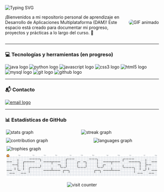 <div style="display: flex; flex-direction: row; align-items: center; justify-content: space-between; flex-wrap: wrap; gap: 20px; max-width: 100%;">
  <div style="flex: 1; min-width: 250px;">
      <img 
        src="https://readme-typing-svg.demolab.com?font=Arial&weight=900&size=30&duration=3000&pause=1000&color=5fd5f5&repeat=false&width=400&lines=%C2%A1Hola+%F0%9F%91%8B%2C+me+llamo+Andy!" 
        alt="Typing SVG" 
        style="align: center; max-width: 100%; height: auto;" 
      />
    </a>
    <p>
      ¡Bienvenidos a mi repositorio personal de aprendizaje en Desarrollo de Aplicaciones Multiplataforma (DAM)! Este espacio está creado para documentar mi progreso, proyectos y prácticas a lo largo del curso. 🌱
    </p>
  </div>

  <img 
    src="https://media3.giphy.com/media/v1.Y2lkPTc5MGI3NjExMW1tc21ta3czMThzYTd6Z3F5NDdyaHRkdTN5dzJwbTY4ZXZ2Z2N1cCZlcD12MV9pbnRlcm5hbF9naWZfYnlfaWQmY3Q9Zw/BZEHIqyl6L0uIxpkUj/giphy.gif" 
    alt="GIF animado"
    style="max-width: 300px; height: auto; border-radius: 8px;"
  />
</div>

<hr>

<h3 align="left">💻 Tecnologías y herramientas (en progreso)</h3>

<div align="left">
  <img src="https://skillicons.dev/icons?i=java" height="40" alt="java logo"/>
  <img src="https://skillicons.dev/icons?i=py" height="40" alt="python logo"/>
  <img src="https://skillicons.dev/icons?i=js" height="40" alt="javascript logo"/>
  <img src="https://skillicons.dev/icons?i=css" height="40" alt="css3 logo"/>
  <img src="https://skillicons.dev/icons?i=html" height="40" alt="html5 logo"/>
  <img src="https://skillicons.dev/icons?i=mysql" height="40" alt="mysql logo"/>
  <img src="https://skillicons.dev/icons?i=git" height="40" alt="git logo"/>
  <img src="https://skillicons.dev/icons?i=github" height="40" alt="github logo"/>
</div>

<hr>

###

<h3 align="left">📬 Contacto</h3>
<a href="mailto:andypr97vlc@gmail.com"><img src="https://img.shields.io/badge/Email-D14836?logo=gmail&logoColor=white" alt="email logo" /></a>

<hr>

###

<h3 align="left">📊 Estadísticas de GitHub</h3>

<!-- Primera fila -->
<div style="align: center; display: flex; flex-wrap: wrap; width: 100%; gap: 10px; margin-bottom: 10px; justify-content: center;">
  <img
    src="https://github-readme-stats.vercel.app/api?username=ComfyPenguin&theme=react&hide_border=true&show_icons=true&include_all_commits=true&count_private=true&locale=es"
    alt="stats graph"
    style="flex: 1 1 50%; max-width: 47%; height: auto;"
  />
  <img
    src="https://nirzak-streak-stats.vercel.app/?user=ComfyPenguin&theme=react&hide_border=true&locale=es"
    alt="streak graph"
    style="flex: 1 1 50%; max-width: 50%; height: auto;"
  />
</div>

<!-- Segunda fila -->
<div style="align: center; display: flex; flex-wrap: wrap; width: 100%; gap: 10px; margin-bottom: 10px; justify-content: center;">
  <img
    src="https://github-contributor-stats.vercel.app/api?username=ComfyPenguin&limit=3&hide_border=true&theme=react&combine_all_yearly_contributions=true&locale=es"
    alt="contribution graph"
    style="flex: 1 1 50%; max-width: 55%; height: auto;"
  />
  <img
    src="https://github-readme-stats.vercel.app/api/top-langs/?username=ComfyPenguin&theme=react&hide_border=true&include_all_commits=true&count_private=true&layout=compact&locale=es"
    alt="languages graph"
    style="flex: 1 1 50%; max-width: 42%; height: auto;"
  />
</div>

<div style="align: center; display: flex; justify-content: center; margin-bottom: 10px; width: 100%;">
  <img
    style="width: 98%; height: auto;"
    src="https://github-profile-trophy.vercel.app/?username=ComfyPenguin&theme=react&no-frame=false&no-bg=true&margin-w=4&locale=es"
    alt="trophies graph"
  />
</div>

<div style="align: center; display: flex; justify-content: center; margin-bottom: 10px; width: 100%;">
  <picture
    style="width: 98%; height: auto;">
    <source media="(prefers-color-scheme: dark)" srcset="https://raw.githubusercontent.com/ComfyPenguin/ComfyPenguin/output/pacman-contribution-graph-dark.svg">
    <source media="(prefers-color-scheme: light)" srcset="https://raw.githubusercontent.com/ComfyPenguin/ComfyPenguin/output/pacman-contribution-graph.svg">
    <img 
      src="https://raw.githubusercontent.com/ComfyPenguin/ComfyPenguin/output/pacman-contribution-graph.svg"
      alt="pacman contribution graph"
    />
  </picture>
</div>

<div style="align: center; display: flex; justify-content: center; width: 100%;">
  <img 
    src="https://komarev.com/ghpvc/?username=ComfyPenguin&style=flat&color=5fd5f5&label=Visitantes&abbreviated=true" 
    alt="visit counter" 
  />
</div>